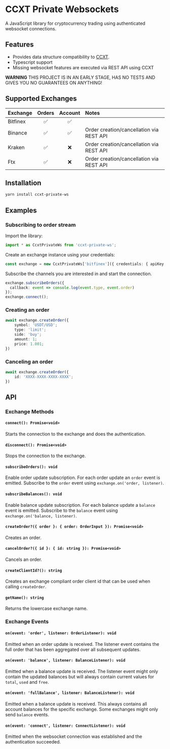 # CCXT Private Websockets

A JavaScript library for cryptocurrency trading using authenticated websocket connections.

## Features

- Provides data structure compatibility to [CCXT](https://github.com/ccxt).
- Typescript support
- Missing websocket features are executed via REST API using CCXT

**WARNING** THIS PROJECT IS IN AN EARLY STAGE, HAS NO TESTS AND GIVES YOU NO GUARANTEES ON ANYTHING!

## Supported Exchanges

| Exchange | Orders  | Account  | Notes                                    |
| :------- | :-----: | :------: | :--------------------------------------- |
| Bitfinex | &#9989; | &#9989;  |
| Binance  | &#9989; | &#9989;  | Order creation/cancellation via REST API |
| Kraken   | &#9989; | &#10060; | Order creation/cancellation via REST API |
| Ftx      | &#9989; | &#10060; | Order creation/cancellation via REST API |

## Installation

```sh
yarn install ccxt-private-ws
```

## Examples

### Subscribing to order stream

Import the library:

```typescript
import * as CcxtPrivateWs from 'ccxt-private-ws';
```

Create an exchange instance using your credentials:

```typescript
const exchange = new CcxtPrivateWs['bitfinex']({ credentials: { apiKey: 'XXX', secret: 'YYY' } });
```

Subscribe the channels you are interested in and start the connection.

```typescript
exchange.subscribeOrders({
  callback: event => console.log(event.type, event.order)
});
exchange.connect();
```

### Creating an order

```typescript
await exchange.createOrder({
    symbol: 'USDT/USD';
    type: 'limit';
    side: 'buy';
    amount: 1;
    price: 1.001;
})
```

### Canceling an order

```typescript
await exchange.createOrder({
    id: 'XXXX-XXXX-XXXX-XXXX';
})
```

## API

### Exchange Methods

#### `connect(): Promise<void>`

Starts the connection to the exchange and does the authentication.

#### `disconnect(): Promise<void>`

Stops the connection to the exchange.

#### `subscribeOrders(): void`

Enable order update subscription. For each order update an `order` event is emitted. Subscribe to the `order` event using `exchange.on('order, listener)`.

#### `subscribeBalances(): void`

Enable balance update subscription. For each balance update a `balance` event is emitted. Subscribe to the `balance` event using `exchange.on('balance, listener)`.

#### `createOrder?({ order }: { order: OrderInput }): Promise<void>`

Creates an order.

#### `cancelOrder?({ id }: { id: string }): Promise<void>`

Cancels an order.

#### `createClientId?(): string`

Creates an exchange compliant order client id that can be used when calling `createOrder`.

#### `getName(): string`

Returns the lowercase exchange name.

### Exchange Events

#### `on(event: 'order', listener: OrderListener): void`

Emitted when an order update is received. The listener event contains the full order that has been aggregated over all subsequent updates.

#### `on(event: 'balance', listener: BalanceListener): void`

Emitted when a balance update is received. The listener event might only contain the updated balances but will always contain current values for `total`, `used` and `free`.

#### `on(event: 'fullBalance', listener: BalanceListener): void`

Emitted when a balance update is received. This always contains all account balances for the specific exchange. Some exchanges might only send `balance` events.

#### `on(event: 'connect', listener: ConnectListener): void`

Emitted when the websocket connection was established and the authentication succeeded.
